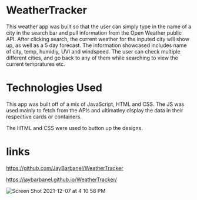 # WeatherTracker

This weather app was built so that the user can simply type in the name of a city in the search bar and pull information from the Open Weather public API.  After clicking search, the current weather for the inputed city will show up, as well as a 5 day forecast.  The information showcased includes name of city, temp, humidiy, UVI and windspeed.   The user can check multiple different cities, and go back to any of them while searching to view the current tempratures etc. 

# Technologies Used 

This app was built off of a mix of JavaScript, HTML and CSS.  The JS was used mainly to fetch from the APIs and ultimatley display the data in their respective cards or containers.  

The HTML and CSS were used to button up the designs. 

# links 

https://github.com/JayBarbanel/WeatherTracker

https://jaybarbanel.github.io/WeatherTracker/

![Screen Shot 2021-12-07 at 4 10 58 PM](https://user-images.githubusercontent.com/89555843/145125474-1de9a323-7ff9-4354-8067-eebb2a528e7d.png)
